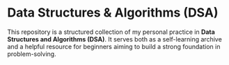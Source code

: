 
#  Data Structures & Algorithms (DSA)

This repository is a structured collection of my personal practice in **Data Structures and Algorithms (DSA)**. It serves both as a self-learning archive and a helpful resource for beginners aiming to build a strong foundation in problem-solving.
